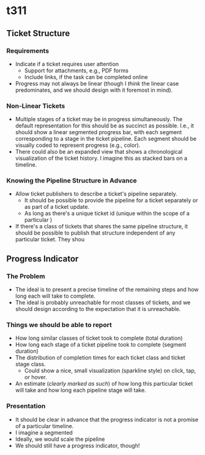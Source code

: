 # t311

## Ticket Structure

### Requirements
- Indicate if a ticket requires user attention
  - Support for attachments, e.g., PDF forms
  - Include links, if the task can be completed online
- Progress may not always be linear (though I *think* the linear case predominates, and we should design with it foremost in mind).

### Non-Linear Tickets
- Multiple stages of a ticket may be in progress simultaneously. The default representation for this should be as succinct as possible. I.e., it should show a linear segmented progress bar, with each segment corresponding to a stage in the ticket pipeline. Each segment should be visually coded to represent progress (e.g., color).
- There could also be an expanded view that shows a chronological visualization of the ticket history. I imagine this as stacked bars on a timeline.

### Knowing the Pipeline Structure in Advance
- Allow ticket publishers to describe a ticket's pipeline separately.
  - It should be possible to provide the pipeline for a ticket separately or as part of a ticket update.
  - As long as there's a unique ticket id (unique within the scope of a particular )
- If there's a class of tickets that shares the same pipeline structure, it should be possible to publish that structure independent of any particular ticket. They shou

## Progress Indicator

### The Problem
- The ideal is to present a precise timeline of the remaining steps and how long each will take to complete.
- The ideal is probably unreachable for most classes of tickets, and we should design according to the expectation that it is unreachable.

### Things we should be able to report
- How long similar classes of ticket took to complete (total duration)
- How long each stage of a ticket pipeline took to complete (segment duration)
- The distribution of completion times for each ticket class and ticket stage class.
  - Could show a nice, small visualization (sparkline style) on click, tap, or hover.
- An estimate (*clearly marked as such*) of how long this particular ticket will take and how long each pipeline stage will take.

### Presentation
- It should be clear in advance that the progress indicator is not a promise of a particular timeline.
- I imagine a segmented
- Ideally, we would scale the pipeline
- We should still have a progress indicator, though!
